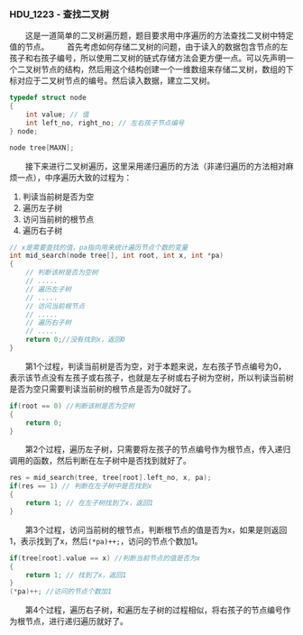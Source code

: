 ### HDU_1223 - 查找二叉树
&emsp;&emsp;这是一道简单的二叉树遍历题，题目要求用中序遍历的方法查找二叉树中特定值的节点。
&emsp;&emsp;首先考虑如何存储二叉树的问题，由于读入的数据包含节点的左孩子和右孩子编号，所以使用二叉树的链式存储方法会更方便一点。可以先声明一个二叉树节点的结构，然后用这个结构创建一个一维数组来存储二叉树，数组的下标对应于二叉树节点的编号。然后读入数据，建立二叉树。
```cpp
typedef struct node
{
	int value; // 值
	int left_no, right_no; // 左右孩子节点编号
} node;

node tree[MAXN];
```
&emsp;&emsp;接下来进行二叉树遍历，这里采用递归遍历的方法（非递归遍历的方法相对麻烦一点），中序遍历大致的过程为：
1. 判读当前树是否为空
2. 遍历左子树
3. 访问当前树的根节点
4. 遍历右子树

```cpp
// x是需要查找的值，pa指向用来统计遍历节点个数的变量
int mid_search(node tree[], int root, int x, int *pa)
{
	// 判断该树是否为空树
	// .....
	// 遍历左子树
	// .....
	// 访问当前根节点
	// .....
	// 遍历右子树
	// .....
	return 0;//没有找到x，返回0
}
```
&emsp;&emsp;第1个过程，判读当前树是否为空，对于本题来说，左右孩子节点编号为0，表示该节点没有左孩子或右孩子，也就是左子树或右子树为空树，所以判读当前树是否为空只需要判读当前树的根节点是否为0就好了。
```cpp
if(root == 0) //判断该树是否为空树
{
	return 0;
}
```
&emsp;&emsp;第2个过程，遍历左子树，只需要将左孩子的节点编号作为根节点，传入递归调用的函数，然后判断在左子树中是否找到就好了。
```cpp
res = mid_search(tree, tree[root].left_no, x, pa);
if(res == 1) // 判断在左子树中是否找到x
{
	return 1; // 在左子树找到了x，返回1
}
```
&emsp;&emsp;第3个过程，访问当前树的根节点，判断根节点的值是否为x，如果是则返回1，表示找到了x，然后`(*pa)++;`，访问的节点个数加1。
```cpp
if(tree[root].value == x) //判断当前节点的值是否为x
{
	return 1; // 找到了x，返回1
}
(*pa)++; //访问的节点个数加1
```
&emsp;&emsp;第4个过程，遍历右子树，和遍历左子树的过程相似，将右孩子的节点编号作为根节点，进行递归遍历就好了。
